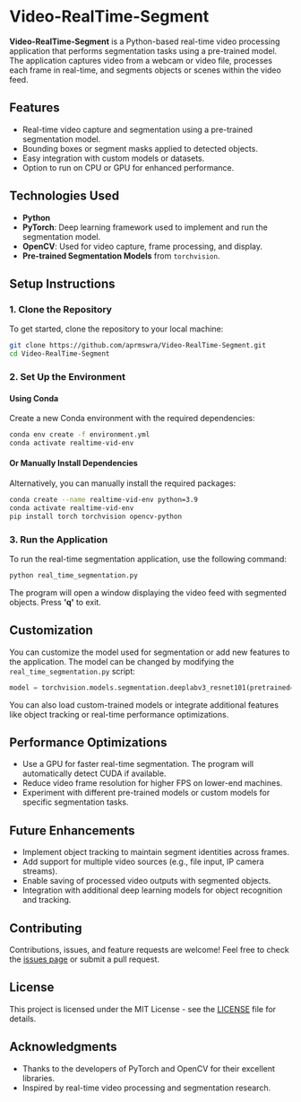 
# Video-RealTime-Segment

**Video-RealTime-Segment** is a Python-based real-time video processing application that performs segmentation tasks using a pre-trained model. The application captures video from a webcam or video file, processes each frame in real-time, and segments objects or scenes within the video feed.

## Features

- Real-time video capture and segmentation using a pre-trained segmentation model.
- Bounding boxes or segment masks applied to detected objects.
- Easy integration with custom models or datasets.
- Option to run on CPU or GPU for enhanced performance.

## Technologies Used

- **Python**
- **PyTorch**: Deep learning framework used to implement and run the segmentation model.
- **OpenCV**: Used for video capture, frame processing, and display.
- **Pre-trained Segmentation Models** from `torchvision`.

## Setup Instructions

### 1. Clone the Repository

To get started, clone the repository to your local machine:

```bash
git clone https://github.com/aprmswra/Video-RealTime-Segment.git
cd Video-RealTime-Segment
```

### 2. Set Up the Environment

#### Using Conda

Create a new Conda environment with the required dependencies:

```bash
conda env create -f environment.yml
conda activate realtime-vid-env
```

#### Or Manually Install Dependencies

Alternatively, you can manually install the required packages:

```bash
conda create --name realtime-vid-env python=3.9
conda activate realtime-vid-env
pip install torch torchvision opencv-python
```

### 3. Run the Application

To run the real-time segmentation application, use the following command:

```bash
python real_time_segmentation.py
```

The program will open a window displaying the video feed with segmented objects. Press **'q'** to exit.

## Customization

You can customize the model used for segmentation or add new features to the application. The model can be changed by modifying the `real_time_segmentation.py` script:

```python
model = torchvision.models.segmentation.deeplabv3_resnet101(pretrained=True)
```

You can also load custom-trained models or integrate additional features like object tracking or real-time performance optimizations.

## Performance Optimizations

- Use a GPU for faster real-time segmentation. The program will automatically detect CUDA if available.
- Reduce video frame resolution for higher FPS on lower-end machines.
- Experiment with different pre-trained models or custom models for specific segmentation tasks.

## Future Enhancements

- Implement object tracking to maintain segment identities across frames.
- Add support for multiple video sources (e.g., file input, IP camera streams).
- Enable saving of processed video outputs with segmented objects.
- Integration with additional deep learning models for object recognition and tracking.

## Contributing

Contributions, issues, and feature requests are welcome! Feel free to check the [issues page](https://github.com/aprmswra/Video-RealTime-Segment/issues) or submit a pull request.

## License

This project is licensed under the MIT License - see the [LICENSE](LICENSE) file for details.

## Acknowledgments

- Thanks to the developers of PyTorch and OpenCV for their excellent libraries.
- Inspired by real-time video processing and segmentation research.
